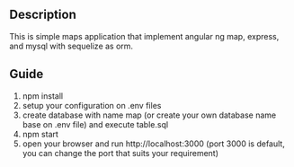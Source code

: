 ## Description
This is simple maps application that implement angular ng map, express, and mysql with sequelize as orm.

## Guide

1. npm install
2. setup your configuration on .env files
3. create database with name map (or create your own database name base on .env file) and execute table.sql
4. npm start
5. open your browser and run http://localhost:3000 (port 3000 is default, you can change the port that suits your requirement)
